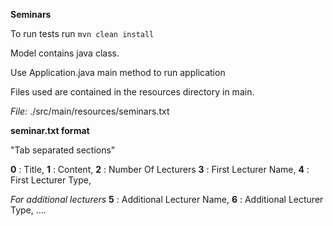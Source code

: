 **Seminars**

To run tests run ```mvn clean install```

Model contains java class.

Use Application.java main method to run application

Files used are contained in the resources directory in main.

*File:* ./src/main/resources/seminars.txt 

**seminar.txt format**

"Tab separated sections"

**0** : Title,
**1** : Content,
**2** : Number Of Lecturers 
**3** : First Lecturer Name,
**4** : First Lecturer Type,

*For additional lecturers*
**5** : Additional Lecturer Name,
**6** : Additional Lecturer Type,
....
